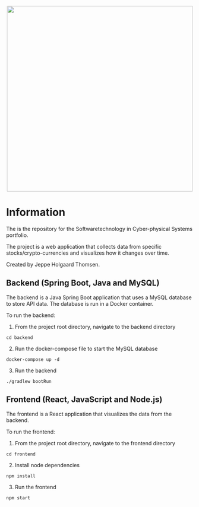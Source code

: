 <p align="center"> 
  <img width="500" src="https://imageio.forbes.com/specials-images/imageserve/649f20bcbeac799af7f8d8cd/Display-of-Stock-market-quotes--Stock-exchange-board--Led-digital-display-effect-/1960x0.jpg?format=jpg&width=1440"/>
</p>

# Information
The is the repository for the Softwaretechnology in Cyber-physical Systems portfolio.

The project is a web application that collects data from specific stocks/crypto-currencies and visualizes how it changes over time.

Created by Jeppe Holgaard Thomsen.

## Backend (Spring Boot, Java and MySQL)
The backend is a Java Spring Boot application that uses a MySQL database to store API data. The database is run in a Docker container.

To run the backend:
1. From the project root directory, navigate to the backend directory
```console
cd backend
```
2. Run the docker-compose file to start the MySQL database
```console
docker-compose up -d
```
3. Run the backend
```console
./gradlew bootRun
```
## Frontend (React, JavaScript and Node.js)
The frontend is a React application that visualizes the data from the backend.

To run the frontend:
1. From the project root directory, navigate to the frontend directory
```console
cd frontend
```
2. Install node dependencies
```console
npm install
```
3. Run the frontend
```console
npm start
```